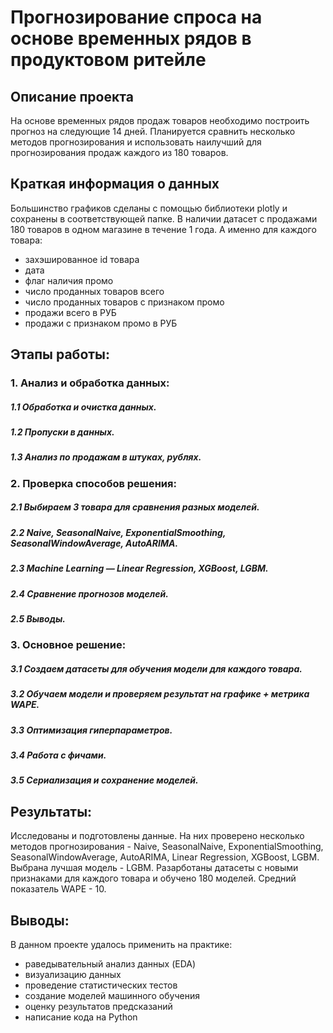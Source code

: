 # Прогнозирование спроса на основе временных рядов в продуктовом ритейле

## Описание проекта    
На основе временных рядов продаж товаров необходимо построить прогноз на следующие 14 дней. Планируется сравнить несколько методов прогнозирования и использовать наилучший для прогнозирования продаж каждого из 180 товаров.

## Краткая информация о данных
Большинство графиков сделаны с помощью библиотеки plotly и сохранены в соответствующей папке.
В наличии датасет с продажами 180 товаров в одном магазине в течение 1 года. А именно для каждого товара:
- захэшированное id товара
- дата
- флаг наличия промо
- число проданных товаров всего
- число проданных товаров с признаком промо
- продажи всего в РУБ
- продажи с признаком промо в РУБ

## Этапы работы:
### 1. Анализ и обработка данных:
##### 1.1 Обработка и очистка данных.
##### 1.2 Пропуски в данных.
##### 1.3 Анализ по продажам в штуках, рублях.
### 2. Проверка способов решения:
##### 2.1 Выбираем 3 товара для сравнения разных моделей.
##### 2.2 Naive, SeasonalNaive, ExponentialSmoothing, SeasonalWindowAverage, AutoARIMA.
##### 2.3 Machine Learning — Linear Regression, XGBoost, LGBM.
##### 2.4 Сравнение прогнозов моделей.
##### 2.5 Выводы.
### 3. Основное решение:
##### 3.1 Создаем датасеты для обучения модели для каждого товара.
##### 3.2 Обучаем модели и проверяем результат на графике + метрика WAPE.
##### 3.3 Оптимизация гиперпараметров.
##### 3.4 Работа с фичами.
##### 3.5 Сериализация и сохранение моделей.


## Результаты:  
Исследованы и подготовлены данные. На них проверено несколько методов прогнозирования - Naive, SeasonalNaive, ExponentialSmoothing, SeasonalWindowAverage, AutoARIMA, Linear Regression, XGBoost, LGBM. Выбрана лучшая модель - LGBM. Разарботаны датасеты с новыми признаками для каждого товара и обучено 180 моделей. Средний показатель WAPE - 10.

## Выводы:  
В данном проекте удалось применить на практике:
- раведывательный анализ данных (EDA)
- визуализацию данных
- проведение статистических тестов
- создание моделей машинного обучения
- оценку результатов предсказаний
- написание кода на Python
